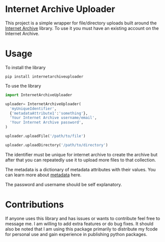 # Internet Archive Uploader
 This project is a simple wrapper for file/directory uploads built around the [Internet Archive](https://archive.org/developers/internetarchive/) library. To use it you must have an existing account on the Internet Archive.

# Usage
To install the library
```
pip install internetarchiveuploader
```
To use the library

```python
import InternetArchiveUploader

uploader= InternetArchiveUploader(
  'myUniqueIdentifier',
  {'metadataAttribute1':'something'},
  'Your Internet Archive username/email',
  'Your Internet Archive password',
)

uploader.uploadFile('/path/to/file')

uploader.uploadDirectory('/path/to/directory')
```

The identifier must be unique for internet archive to create the archive but after that you can repeatedly use it to upload more files to that collection.

The metadata is a dictionary of metadata attributes with their values. You can learn more about [metadata](https://archive.org/developers/metadata-schema/index.html) here.

The password and username should be self explanatory.

# Contributions
If anyone uses this library and has issues or wants to contribute feel free to message me. I am willing to add extra features or do bug fixes. It should also be noted that I am using this package primarily to distribute my fcode for personal use and gain experience in publishing python packages.
